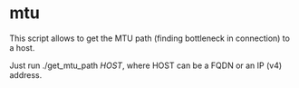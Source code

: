 # mtu

This script allows to get the MTU path (finding bottleneck in connection) to a host.

Just run ./get_mtu_path *HOST*, where HOST can be a FQDN or an IP (v4) address.
